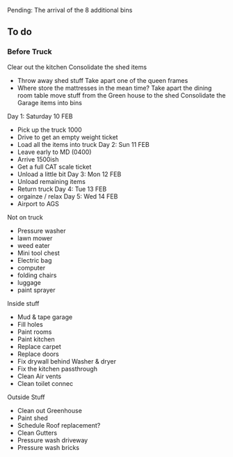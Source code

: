 
Pending: The arrival of the 8 additional bins


## To do

### Before Truck

Clear out the kitchen
Consolidate the shed items
- Throw away shed stuff
Take apart one of the queen frames
- Where store the mattresses in the mean time?
Take apart the dining room table
move stuff from the Green house to the shed
Consolidate the Garage items into bins


Day 1: Saturday 10 FEB
- Pick up the truck 1000
- Drive to get an empty weight ticket
- Load all the items into truck
Day 2: Sun 11 FEB
- Leave early to MD (0400)
- Arrive 1500ish
- Get a full CAT scale ticket
- Unload a little bit
Day 3:  Mon 12 FEB
- Unload remaining items
- Return truck
Day 4: Tue 13 FEB
- orgainze / relax
Day 5: Wed 14 FEB
- Airport to AGS


Not on truck
- Pressure washer
- lawn mower
- weed eater
- Mini tool chest
- Electric bag
- computer
- folding chairs
- luggage
- paint sprayer





Inside stuff
- Mud & tape garage
- Fill holes
- Paint rooms
- Paint kitchen 
- Replace carpet
- Replace doors
- Fix drywall behind Washer & dryer
- Fix the kitchen passthrough
- Clean Air vents
- Clean toilet connec

Outside Stuff
- Clean out Greenhouse
- Paint shed
- Schedule Roof replacement?
- Clean Gutters
- Pressure wash driveway
- Pressure wash bricks